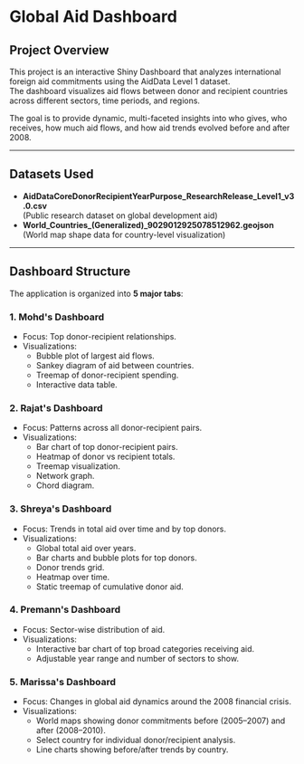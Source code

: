# Global Aid Dashboard

## Project Overview
This project is an interactive Shiny Dashboard that analyzes international foreign aid commitments using the AidData Level 1 dataset.  
The dashboard visualizes aid flows between donor and recipient countries across different sectors, time periods, and regions.

The goal is to provide dynamic, multi-faceted insights into who gives, who receives, how much aid flows, and how aid trends evolved before and after 2008.

---

## Datasets Used
- **AidDataCoreDonorRecipientYearPurpose_ResearchRelease_Level1_v3.0.csv**  
  (Public research dataset on global development aid)
- **World_Countries_(Generalized)_9029012925078512962.geojson**  
  (World map shape data for country-level visualization)

---

## Dashboard Structure

The application is organized into **5 major tabs**:

### 1. Mohd's Dashboard
- Focus: Top donor-recipient relationships.
- Visualizations:
  - Bubble plot of largest aid flows.
  - Sankey diagram of aid between countries.
  - Treemap of donor-recipient spending.
  - Interactive data table.

### 2. Rajat's Dashboard
- Focus: Patterns across all donor-recipient pairs.
- Visualizations:
  - Bar chart of top donor-recipient pairs.
  - Heatmap of donor vs recipient totals.
  - Treemap visualization.
  - Network graph.
  - Chord diagram.

### 3. Shreya's Dashboard
- Focus: Trends in total aid over time and by top donors.
- Visualizations:
  - Global total aid over years.
  - Bar charts and bubble plots for top donors.
  - Donor trends grid.
  - Heatmap over time.
  - Static treemap of cumulative donor aid.

### 4. Premann's Dashboard
- Focus: Sector-wise distribution of aid.
- Visualizations:
  - Interactive bar chart of top broad categories receiving aid.
  - Adjustable year range and number of sectors to show.

### 5. Marissa's Dashboard
- Focus: Changes in global aid dynamics around the 2008 financial crisis.
- Visualizations:
  - World maps showing donor commitments before (2005–2007) and after (2008–2010).
  - Select country for individual donor/recipient analysis.
  - Line charts showing before/after trends by country.



